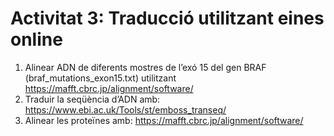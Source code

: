 # Activitat 3: Traducció utilitzant eines online

 1. Alinear ADN de diferents mostres de l’exó 15 del gen BRAF (braf_mutations_exon15.txt) utilitzant https://mafft.cbrc.jp/alignment/software/
 2. Traduir la seqüència d’ADN amb:  https://www.ebi.ac.uk/Tools/st/emboss_transeq/
 3. Alinear les proteïnes amb: https://mafft.cbrc.jp/alignment/software/
